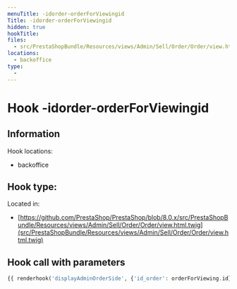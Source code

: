 ```yaml
---
menuTitle: -idorder-orderForViewingid
Title: -idorder-orderForViewingid
hidden: true
hookTitle: 
files:
  - src/PrestaShopBundle/Resources/views/Admin/Sell/Order/Order/view.html.twig
locations:
  - backoffice
type:
  - 
---
```


# Hook -idorder-orderForViewingid

## Information

Hook locations: 
  - backoffice

Hook type: 
  - 

Located in: 
  - [https://github.com/PrestaShop/PrestaShop/blob/8.0.x/src/PrestaShopBundle/Resources/views/Admin/Sell/Order/Order/view.html.twig](src/PrestaShopBundle/Resources/views/Admin/Sell/Order/Order/view.html.twig)

## Hook call with parameters

```php
{{ renderhook('displayAdminOrderSide', {'id_order': orderForViewing.id}) }}
```